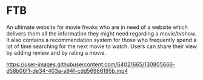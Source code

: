 # FTB
An ultimate website for movie freaks who are in need of a website which delivers them all the information they might need regarding a movie/tvshow.
It also contains a recommendation system for those who frequently spend a lot of time searching for the next movie to watch.
Users can share their view by adding review and by rating a movie. 

https://user-images.githubusercontent.com/64021665/130805666-d58b06f1-de34-403a-a94f-cdd56986195b.mp4

